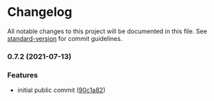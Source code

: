 # Changelog

All notable changes to this project will be documented in this file. See [standard-version](https://github.com/conventional-changelog/standard-version) for commit guidelines.

### 0.7.2 (2021-07-13)


### Features

* initial public commit ([90c1a82](https://github.com/kionin/blueauth-react/commit/90c1a8211bfbc26fe6a5345e20ea0af3b4332fae))
